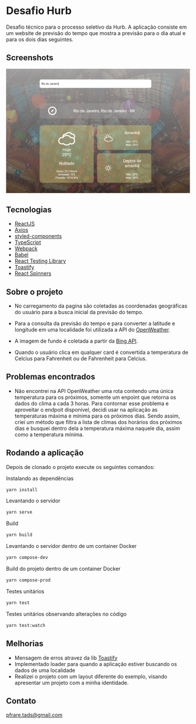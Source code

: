 # Desafio Hurb

Desafio técnico para o processo seletivo da Hurb. A aplicação consiste em
um website de previsão do tempo que mostra a previsão para o dia atual e para os
dois dias seguintes.

## Screenshots

<p align="center">
  <img src="cover.png"/>
</p>

## Tecnologias

- [ReactJS](https://reactjs.org)
- [Axios](https://axios-http.com/ptbr/docs/intro)
- [styled-components](https://styled-components.com/)
- [TypeScript](https://www.typescriptlang.org/)
- [Webpack](https://webpack.js.org/)
- [Babel](https://babeljs.io/)
- [React Testing Library](https://testing-library.com/docs/react-testing-library/intro)
- [Toastify](https://fkhadra.github.io/react-toastify/introduction)
- [React Spinners](https://mhnpd.github.io/react-loader-spinner/)

## Sobre o projeto

- No carregamento da pagina são coletadas as coordenadas geográficas do usuário para a busca inicial da previsão do tempo.

- Para a consulta da previsão do tempo e para converter a latitude e longitude em uma localidade foi utilizada a API do [OpenWeather](http://api.openweathermap.org).

- A imagem de fundo é coletada a partir da [Bing API](https://www.bing.com/HPImageArchive.aspx?format=js&idx=0&n=1&mkt=pt-US).

- Quando o usuário clica em qualquer card é convertida a temperatura de Celcius para Fahrenheit ou de Fahrenheit para Celcius.

## Problemas encontrados

- Não encontrei na API OpenWeather uma rota contendo uma única temperatura para os próximos, somente um enpoint que retorna os dados do clima a cada 3 horas.
  Para contornar esse problema e aproveitar o endpoit disponível, decidi usar na aplicação as temperaturas máxima e mínima para os próximos dias.
  Sendo assim, criei um método que filtra a lista de climas dos horários dos próximos dias e busquei dentro dela a temperatura máxima naquele dia,
  assim como a temperatura mínima.

## Rodando a aplicação

Depois de clonado o projeto execute os seguintes comandos:

Instalando as dependências

```bash
yarn install
```

Levantando o servidor

```bash
yarn serve
```

Build

```bash
yarn build
```

Levantando o servidor dentro de um container Docker

```bash
yarn compose-dev
```

Build do projeto dentro de um container Docker

```bash
yarn compose-prod
```

Testes unitários

```bash
yarn test
```

Testes unitários observando alterações no código

```bash
yarn test:watch
```

## Melhorias

- Mensagem de erros atravez da lib [Toastify](https://fkhadra.github.io/react-toastify/introduction)
- Implementado loader para quando a aplicação estiver buscando os dados de uma localidade
- Realizei o projeto com um layout diferente do exemplo, visando apresentar um projeto com a minha identidade.

## Contato

pfrare.tads@gmail.com
